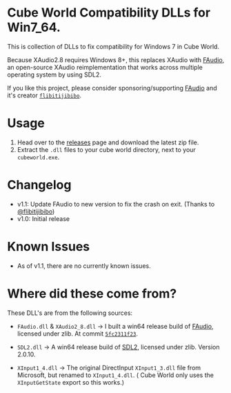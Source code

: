 # Cube World Compatibility DLLs for Win7_64.

This is collection of DLLs to fix compatibility for Windows 7 in Cube World.

Because XAudio2.8 requires Windows 8+, this replaces XAudio with [FAudio](https://github.com/FNA-XNA/FAudio), an open-source XAudio reimplementation that works across multiple operating system by using SDL2.

If you like this project, please consider sponsoring/supporting [FAudio](https://github.com/FNA-XNA/FAudio) and it's creator [`flibitijibibo`](https://github.com/flibitijibibo).

# Usage
1. Head over to the [releases](https://github.com/CWTesseract/win7fix/releases) page and download the latest zip file.
2. Extract the `.dll` files to your cube world directory, next to your `cubeworld.exe`.

# Changelog
* v1.1: Update FAudio to new version to fix the crash on exit. (Thanks to [@flibitijibibo](https://github.com/flibitijibibo))
* v1.0: Initial release

# Known Issues
* As of v1.1, there are no currently known issues.

# Where did these come from?

These DLL's are from the following sources:
* `FAudio.dll` & `XAudio2_8.dll` -> I built a win64 release build of
[FAudio](https://github.com/FNA-XNA/FAudio), licensed under zlib. At commit [`5fc2311f23`](https://github.com/FNA-XNA/FAudio/tree/5fc2311f23210c6dd901933f4379eaf9d8bbf800).

* `SDL2.dll` -> A win64 release build of [SDL2](https://www.libsdl.org/), licensed under zlib. Version 2.0.10.

* `XInput1_4.dll` -> The original DirectInput `XInput1_3.dll` file from Microsoft, but renamed to `XInput1_4.dll`. ( Cube World only uses the `XInputGetState` export so this works.)



